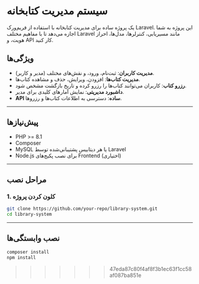 
# سیستم مدیریت کتابخانه

یک پروژه ساده برای مدیریت کتابخانه با استفاده از فریم‌ورک Laravel. این پروژه به شما اجازه می‌دهد تا با مفاهیم مختلف Laravel مانند مسیریابی، کنترلرها، مدل‌ها، احراز هویت، و API کار کنید.

## ویژگی‌ها
- **مدیریت کاربران**: ثبت‌نام، ورود، و نقش‌های مختلف (مدیر و کاربر).
- **مدیریت کتاب‌ها**: افزودن، ویرایش، حذف و مشاهده کتاب‌ها.
- **رزرو کتاب**: کاربران می‌توانند کتاب‌ها را رزرو کرده و تاریخ بازگشت مشخص شود.
- **داشبورد مدیریتی**: نمایش آمارهای کلیدی برای مدیر.
- **API ساده**: دسترسی به اطلاعات کتاب‌ها و رزروها.

---

## پیش‌نیازها
- PHP >= 8.1
- Composer
- MySQL یا هر دیتابیس پشتیبانی‌شده توسط Laravel
- Node.js برای نصب پکیج‌های Frontend (اختیاری)

---

## مراحل نصب

### 1. کلون کردن پروژه
```bash
git clone https://github.com/your-repo/library-system.git
cd library-system
```

---
## نصب وابستگی‌ها
```bash
composer install
npm install
```
>>>>>>> 47eda87c80f4af8f3b1ec63f1cc58af087ba851e
